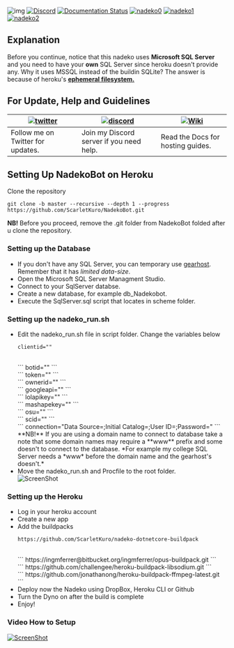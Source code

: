 ![img](https://ci.appveyor.com/api/projects/status/gmu6b3ltc80hr3k9?svg=true)
[![Discord](https://discordapp.com/api/guilds/117523346618318850/widget.png)](https://discord.gg/nadekobot)
[![Documentation Status](https://readthedocs.org/projects/nadekobot/badge/?version=latest)](http://nadekobot.readthedocs.io/en/latest/?badge=latest)
[![nadeko0](https://cdn.discordapp.com/attachments/266240393639755778/281920716809699328/part1.png)](http://nadekobot.xyz)
[![nadeko1](https://cdn.discordapp.com/attachments/266240393639755778/281920134967328768/part2.png)](https://discordapp.com/oauth2/authorize?client_id=170254782546575360&scope=bot&permissions=66186303)
[![nadeko2](https://cdn.discordapp.com/attachments/266240393639755778/281920161311883264/part3.png)](http://nadekobot.readthedocs.io/en/latest/Commands%20List/)

## Explanation
Before you continue, notice that this nadeko uses **Microsoft SQL Server** and you need to have your **own** SQL Server since heroku doesn't provide any.
Why it uses MSSQL instead of the buildin SQLite? The answer is because of heroku's [**ephemeral filesystem.**](https://devcenter.heroku.com/articles/dynos#ephemeral-filesystem)

## For Update, Help and Guidelines

| [![twitter](https://cdn.discordapp.com/attachments/155726317222887425/252192520094613504/twiter_banner.JPG)](https://twitter.com/TheNadekoBot) | [![discord](https://cdn.discordapp.com/attachments/266240393639755778/281920766490968064/discord.png)](https://discord.gg/nadekobot) | [![Wiki](https://cdn.discordapp.com/attachments/266240393639755778/281920793330581506/datcord.png)](http://nadekobot.readthedocs.io/en/latest/)
| --- | --- | --- |
| Follow me on Twitter for updates. | Join my Discord server if you need help. | Read the Docs for hosting guides. |

## Setting Up NadekoBot on Heroku
Clone the repository

`git clone -b master --recursive --depth 1 --progress https://github.com/ScarletKuro/NadekoBot.git`

**NB!** Before you proceed, remove the .git folder from NadekoBot folded after u clone the repository.

### Setting up the Database
- If you don't have any SQL Server, you can temporary use [gearhost](https://www.gearhost.com/). Remember that it has *limited data-size*.
- Open the Microsoft SQL Server Managment Studio.
- Connect to your SqlServer databse.
- Create a new database, for example db_Nadekobot.
- Execute the SqlServer.sql script that locates in scheme folder.

### Setting up the nadeko_run.sh
- Edit the nadeko_run.sh file in script folder.
Change the variables below
	<br />
    ```
    clientid=""
	```
	<br />
	```
    botid=""
	```
	<br />
	```
    token=""
	```
	<br />
	```
    ownerid=""
	```
	<br />
	```
    googleapi=""
	```
	<br />
	```
    lolapikey=""
	```
	<br />
	```
    mashapekey=""
	```
	<br />
	```
    osu=""
	```
	<br />
	```
    scid=""
	```
	<br />
	```
    connection="Data Source=;Initial Catalog=;User ID=;Password="
    ```
    **NB!** If you are using a domain name to connect to database take a note that some domain names may require a **www** prefix and some doesn't to connect to the database.
	*For example my college SQL Server needs a *www* before the domain name and the gearhost's doesn't.*
- Move the nadeko_run.sh and Procfile to the root folder.<br />
![ScreenShot](http://i.imgur.com/RxQ6QtH.png)

### Setting up the Heroku
- Log in your heroku account
- Create a new app
- Add the buildpacks
	<br />
    ```
    https://github.com/ScarletKuro/nadeko-dotnetcore-buildpack
    ```
	<br />
    ```
    https://ingmferrer@bitbucket.org/ingmferrer/opus-buildpack.git
    ```
	<br />
    ```
    https://github.com/challengee/heroku-buildpack-libsodium.git
    ```
	<br />
    ```
    https://github.com/jonathanong/heroku-buildpack-ffmpeg-latest.git
    ```
- Deploy now the Nadeko using DropBox, Heroku CLI or Github
- Turn the Dyno on after the build is complete
- Enjoy!

### Video How to Setup
[![ScreenShot](http://i.imgur.com/PaplNYc.png)](https://www.youtube.com/watch?v=GBi3_s2NujA)